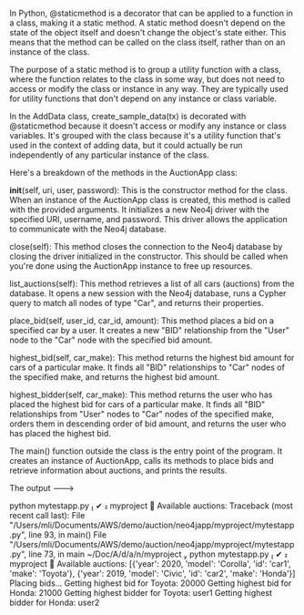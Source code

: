 In Python, @staticmethod is a decorator that can be applied to a function in a class, making it a static method. A static method doesn't depend on the state of the object itself and doesn't change the object's state either. This means that the method can be called on the class itself, rather than on an instance of the class.

The purpose of a static method is to group a utility function with a class, where the function relates to the class in some way, but does not need to access or modify the class or instance in any way. They are typically used for utility functions that don't depend on any instance or class variable.

In the AddData class, create_sample_data(tx) is decorated with @staticmethod because it doesn't access or modify any instance or class variables. It's grouped with the class because it's a utility function that's used in the context of adding data, but it could actually be run independently of any particular instance of the class.

Here's a breakdown of the methods in the AuctionApp class:

__init__(self, uri, user, password): This is the constructor method for the class. When an instance of the AuctionApp class is created, this method is called with the provided arguments. It initializes a new Neo4j driver with the specified URI, username, and password. This driver allows the application to communicate with the Neo4j database.

close(self): This method closes the connection to the Neo4j database by closing the driver initialized in the constructor. This should be called when you're done using the AuctionApp instance to free up resources.

list_auctions(self): This method retrieves a list of all cars (auctions) from the database. It opens a new session with the Neo4j database, runs a Cypher query to match all nodes of type "Car", and returns their properties.

place_bid(self, user_id, car_id, amount): This method places a bid on a specified car by a user. It creates a new "BID" relationship from the "User" node to the "Car" node with the specified bid amount.

highest_bid(self, car_make): This method returns the highest bid amount for cars of a particular make. It finds all "BID" relationships to "Car" nodes of the specified make, and returns the highest bid amount.

highest_bidder(self, car_make): This method returns the user who has placed the highest bid for cars of a particular make. It finds all "BID" relationships from "User" nodes to "Car" nodes of the specified make, orders them in descending order of bid amount, and returns the user who has placed the highest bid.

The main() function outside the class is the entry point of the program. It creates an instance of AuctionApp, calls its methods to place bids and retrieve information about auctions, and prints the results.

The output --->

python mytestapp.py                                          ✔  myproject  
Available auctions:
Traceback (most recent call last):
  File "/Users/mli/Documents/AWS/demo/auction/neo4japp/myproject/mytestapp.py", line 93, in <module>
    main()
  File "/Users/mli/Documents/AWS/demo/auction/neo4japp/myproject/mytestapp.py", line 73, in main
 ~/Doc/A/d/a/n/myproject  python mytestapp.py                                          ✔  myproject  
Available auctions:
[{'year': 2020, 'model': 'Corolla', 'id': 'car1', 'make': 'Toyota'}, {'year': 2019, 'model': 'Civic', 'id': 'car2', 'make': 'Honda'}]
Placing bids...
Getting highest bid for Toyota:
20000
Getting highest bid for Honda:
21000
Getting highest bidder for Toyota:
user1
Getting highest bidder for Honda:
user2
